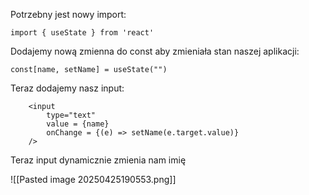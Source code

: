 Potrzebny jest nowy import:
```JS
import { useState } from 'react'
```

Dodajemy nową zmienna do const aby zmieniała stan naszej aplikacji:

```JS
const[name, setName] = useState("")
```

Teraz dodajemy nasz input:

```JS
	<input
		type="text"
		value = {name}
		onChange = {(e) => setName(e.target.value)}
	/>
```

Teraz input dynamicznie zmienia nam imię 

![[Pasted image 20250425190553.png]]

